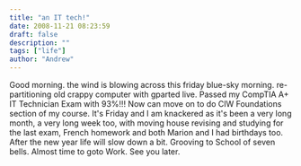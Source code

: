 ```yaml
---
title: "an IT tech!"
date: 2008-11-21 08:23:59
draft: false
description: ""
tags: ["life"]
author: "Andrew"
---
```


Good morning. the wind is blowing across this friday blue-sky morning. re-partitioning old crappy computer with gparted live. Passed my CompTIA A+ IT Technician Exam with 93%!!! Now can move on to do CIW Foundations section of my course. It's Friday and I am knackered as it's been a very long month, a very long week too, with moving house revising and studying for the last exam, French homework and both Marion and I had birthdays too. After the new year life will slow down a bit. Grooving to School of seven bells. Almost time to goto Work. See you later.
